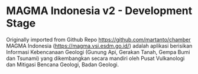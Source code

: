 # MAGMA Indonesia v2 - Development Stage
Originally imported from Github Repo https://github.com/martanto/chamber
MAGMA Indonesia (https://magma.vsi.esdm.go.id/) adalah aplikasi berisikan
Informasi Kebencanaan Geologi (Gunung Api, Gerakan Tanah, Gempa Bumi dan Tsunami)
yang dikembangkan secara mandiri oleh Pusat Vulkanologi dan Mitigasi Bencana Geologi, Badan Geologi.